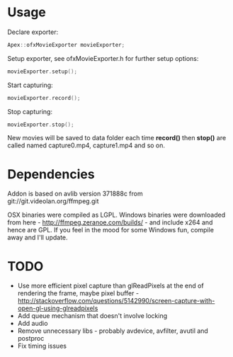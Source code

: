 # Usage
Declare exporter:

```cpp
Apex::ofxMovieExporter movieExporter;
```

Setup exporter, see ofxMovieExporter.h for further setup options:

```cpp
movieExporter.setup();
```

Start capturing:

```cpp
movieExporter.record();
```

Stop capturing:

```cpp
movieExporter.stop();
```

New movies will be saved to data folder each time **record()** then **stop()** are called named capture0.mp4, capture1.mp4 and so on.

# Dependencies
Addon is based on avlib version 371888c from git://git.videolan.org/ffmpeg.git

OSX binaries were compiled as LGPL.  Windows binaries were downloaded from here - http://ffmpeg.zeranoe.com/builds/ - and include x264 and hence are GPL.  If you feel in the mood for some Windows fun, compile away and I'll update.

# TODO
* Use more efficient pixel capture than glReadPixels at the end of rendering the frame, maybe pixel buffer - http://stackoverflow.com/questions/5142990/screen-capture-with-open-gl-using-glreadpixels
* Add queue mechanism that doesn't involve locking
* Add audio
* Remove unnecessary libs - probably avdevice, avfilter, avutil and postproc
* Fix timing issues
